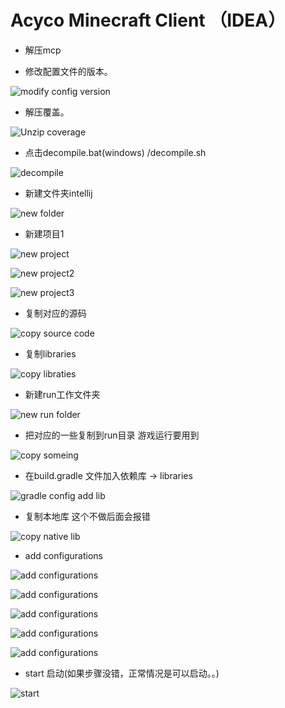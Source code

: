 # Acyco Minecraft Client （IDEA）
 
 - 解压mcp 
 
 - 修改配置文件的版本。
 
 ![modify config version](./picture/2.png)
 
 - 解压覆盖。
 
 ![Unzip coverage](./picture/3.png)
 
 - 点击decompile.bat(windows) /decompile.sh
 
 ![decompile](./picture/4.png)
 
 - 新建文件夹intellij 
  
  ![new folder](./picture/1.png)
 
 - 新建项目1

  ![new project](./picture/5.png)
  
  ![new project2](./picture/6.png)
  
  ![new project3](./picture/7.png)
  
 - 复制对应的源码 
 
  ![copy source code](./picture/8.png)
  
 - 复制libraries
 
  ![copy libraties](./picture/9.png)
  
 - 新建run工作文件夹
 
  ![new run folder](./picture/10.png)
  
 - 把对应的一些复制到run目录 游戏运行要用到
 
  ![copy someing](./picture/11.png)
 
 - 在build.gradle 文件加入依赖库 -> libraries
 
  ![gradle config add lib](./picture/12.png)
  
  
  - 复制本地库 这个不做后面会报错 
  
  ![copy native lib](./picture/17.png)  
 
 - add configurations 
 
  ![add configurations](./picture/12.png)
  
  ![add configurations](./picture/13.png)
  
  ![add configurations](./picture/14.png)
  
  ![add configurations](./picture/15.png)
  
  ![add configurations](./picture/16.png)
  
 - start 启动(如果步骤没错，正常情况是可以启动。。)

  ![start](./picture/18.png)
  
  
  
 
 
  
 
  
 